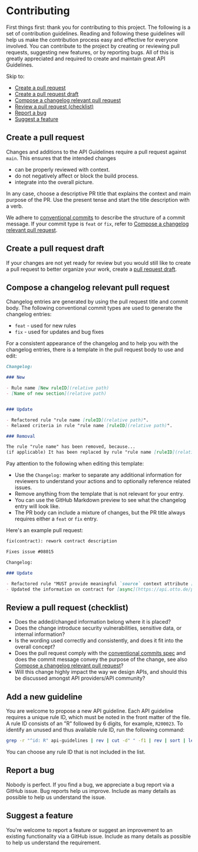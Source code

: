# Contributing

First things first: thank you for contributing to this project.
The following is a set of contribution guidelines.
Reading and following these guidelines will help us make the contribution process easy and effective for everyone involved.
You can contribute to the project by creating or reviewing pull requests, suggesting new features, or by reporting bugs.
All of this is greatly appreciated and required to create and maintain great API Guidelines.

Skip to:

- [Create a pull request](#create-a-pull-request)
- [Create a pull request draft](#create-a-pull-request-draft)
- [Compose a changelog relevant pull request](#compose-a-changelog-relevant-pull-request)
- [Review a pull request (checklist)](#review-a-pull-request-checklist)
- [Report a bug](#report-a-bug)
- [Suggest a feature](#suggest-a-feature)

## Create a pull request

Changes and additions to the API Guidelines require a pull request against `main`.
This ensures that the intended changes

- can be properly reviewed with context.
- do not negatively affect or block the build process.
- integrate into the overall picture.

In any case, choose a descriptive PR title that explains the context and main purpose of the PR.
Use the present tense and start the title description with a verb.

We adhere to [conventional commits](https://www.conventionalcommits.org/en/v1.0.0/) to describe the structure of a commit message.
If your commit type is `feat` or `fix`, refer to [Compose a changelog relevant pull request](#compose-a-changelog-relevant-pull-request).

## Create a pull request draft

If your changes are not yet ready for review but you would still like to create a pull request to better organize your work, create a [pull request draft](https://docs.github.com/en/pull-requests/collaborating-with-pull-requests/proposing-changes-to-your-work-with-pull-requests/about-pull-requests#draft-pull-requests).

## Compose a changelog relevant pull request

Changelog entries are generated by using the pull request title and commit body.
The following conventional commit types are used to generate the changelog entries:

- `feat` - used for new rules
- `fix` - used for updates and bug fixes

For a consistent appearance of the changelog and to help you with the changelog entries, there is a template in the pull request body to use and edit:

```markdown
Changelog:

### New

- Rule name [New ruleID](relative path)
- [Name of new section](relative path)


### Update

- Refactored rule "rule name [ruleID](relative path)".
- Relaxed criteria in rule "rule name [ruleID](relative path)".

### Removal

The rule "rule name" has been removed, because...
(if applicable) It has been replaced by rule "rule name [ruleID](relative path)".
```

Pay attention to the following when editing this template:

- Use the `Changelog:` marker to separate any additional information for reviewers to understand your actions and to optionally reference related issues.
- Remove anything from the template that is not relevant for your entry.
- You can use the GitHub Markdown preview to see what the changelog entry will look like.
- The PR body can include a mixture of changes, but the PR title always requires either a `feat` or `fix` entry.

Here's an example pull request:

```markdown
fix(contract): rework contract description
```

```markdown
Fixes issue #08015

Changelog:

### Update

- Refactored rule "MUST provide meaningful `source` context attribute [R200010](../api-guidelines/async/format/cloudevents/rules/must-provide-meaningful-source-context-attribute.md)".
- Updated the information on contract for [async](https://api.otto.de/portal/guidelines/event-guidelines/contract) and [rest](https://api.otto.de/portal/guidelines/rest-guidelines/contract).

```

## Review a pull request (checklist)

- Does the added/changed information belong where it is placed?
- Does the change introduce security vulnerabilities, sensitive data, or internal information?
- Is the wording used correctly and consistently, and does it fit into the overall concept?
- Does the pull request comply with the [conventional commits spec](https://www.conventionalcommits.org/en/v1.0.0/) and does the commit message convey the purpose of the change, see also [Compose a changelog relevant pull request](#compose-a-changelog-relevant-pull-request)?
- Will this change highly impact the way we design APIs, and should this be discussed amongst API providers/API community?

## Add a new guideline

You are welcome to propose a new API guideline.
Each API guideline requires a unique rule ID, which must be noted in the front matter of the file.
A rule ID consists of an "R" followed by 6 digits, for example, `R200023`.
To identify an unused and thus available rule ID, run the following command:

```bash
grep -r "^id: R" api-guidelines | rev | cut -d" " -f1 | rev | sort | less
```

You can choose any rule ID that is not included in the list.

## Report a bug

Nobody is perfect.
If you find a bug, we appreciate a bug report via a GitHub issue.
Bug reports help us improve.
Include as many details as possible to help us understand the issue.

## Suggest a feature

You're welcome to report a feature or suggest an improvement to an existing functionality via a GitHub issue.
Include as many details as possible to help us understand the requirement.
